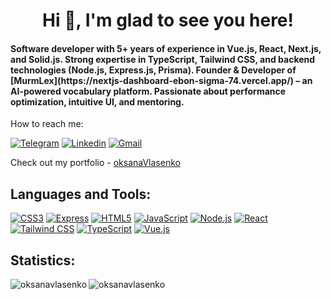<h1 align="center">Hi 👋, I'm glad to see you here!</h1>
<h4>Software developer with 5+ years of experience in Vue.js, React, Next.js, and Solid.js. Strong expertise in TypeScript, Tailwind CSS, and backend technologies (Node.js, Express.js, Prisma). Founder & Developer of [MurmLex](https://nextjs-dashboard-ebon-sigma-74.vercel.app/) – an AI-powered vocabulary platform. Passionate about performance optimization, intuitive UI, and mentoring.</h4>

How to reach me:

[![Telegram](https://img.shields.io/badge/Telegram-%23fff?logo=telegram&logoColor=white&labelColor=%2326A5E4&color=%2326A5E4)](https://t.me/kseniaVlasenko)
[![Linkedin](https://img.shields.io/badge/Linkedin-%23fff?logo=linkedin&logoColor=white&labelColor=%230A66C2&color=%230A66C2)](https://www.linkedin.com/in/oksana-vlasenko-28b53919b/)
[![Gmail](https://img.shields.io/badge/Gmail-%23fff?logo=gmail&logoColor=white&labelColor=%23EA4335&color=%23EA4335)](mailto:vlasenkoksenia642@gmail.com?subject=Message%20from%20your%20site&body=Hello,%20I%20would%20like%20to...)

Check out my portfolio - [oksanaVlasenko](https://oksanavlasenko.github.io/vlasenko/#/)


<h2 align="left">Languages and Tools:</h2>

[![CSS3](https://img.shields.io/badge/CSS3-1572B6?logo=css3&logoColor=white&style=flat)](https://www.w3schools.com/css/)
[![Express](https://img.shields.io/badge/Express-000000?logo=express&logoColor=white&style=flat)](https://expressjs.com)
[![HTML5](https://img.shields.io/badge/HTML5-E34F26?logo=html5&logoColor=white&style=flat)](https://www.w3.org/html/)
[![JavaScript](https://img.shields.io/badge/JavaScript-F7DF1E?logo=javascript&logoColor=black&style=flat)](https://developer.mozilla.org/en-US/docs/Web/JavaScript)
[![Node.js](https://img.shields.io/badge/Node.js-339933?logo=node.js&logoColor=white&style=flat)](https://nodejs.org)
[![React](https://img.shields.io/badge/React-61DAFB?logo=react&logoColor=black&style=flat)](https://reactjs.org/)
[![Tailwind CSS](https://img.shields.io/badge/Tailwind%20CSS-06B6D4?logo=tailwindcss&logoColor=white&style=flat)](https://tailwindcss.com/)
[![TypeScript](https://img.shields.io/badge/TypeScript-3178C6?logo=typescript&logoColor=white&style=flat)](https://www.typescriptlang.org/)
[![Vue.js](https://img.shields.io/badge/Vue.js-4FC08D?logo=vue.js&logoColor=white&style=flat)](https://vuejs.org/)

<h2 align="left">Statistics:</h2>

<p><img align="left" src="https://github-readme-streak-stats.herokuapp.com/?user=oksanavlasenko&" alt="oksanavlasenko" /></p>

<p><img align="center" src="https://github-readme-stats.vercel.app/api/top-langs?username=oksanavlasenko&show_icons=true&locale=en&layout=compact" alt="oksanavlasenko" /></p>




